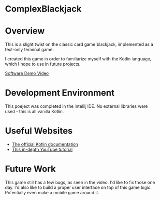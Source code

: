 # ComplexBlackjack

# Overview

This is a slight twist on the classic card game blackjack, implemented as a text-only terminal game.

I created this game in order to familiarize myself with the Kotlin language, which I hope to use in future projects.

[Software Demo Video](https://youtu.be/3Y07UYvFBIQ)

# Development Environment

This poeject was completed in the Intellij IDE. No external libraries were used - this is all vanilla Kotlin.


# Useful Websites

- [The official Kotlin documentation](https://kotlinlang.org/docs/home.html)
- [This in-depth YouTube tutorial](https://www.youtube.com/watch?v=uRyvNKRkwbs&list=LL&index=176)

# Future Work

This game still has a few bugs, as seen in the video. I'd like to fix those one day.
I'd also like to build a proper user interface on top of this game logic. Potentially even make a mobile game around it.
